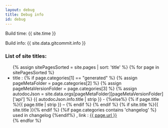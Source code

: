 ```yaml
---
layout: debug
title: Debug info
id: debug
---
```


Build time: {{ site.time }}

Build info: {{ site.data.gitcommit.info }}

            
<h3>List of site titles:</h3>
<ul>
    {% assign sitePagesSorted = site.pages | sort: 'title' %}
    {% for page in sitePagesSorted %}
    <li class='red'> 
        <span class='body'> title : </span>
        {% if page.categories[1] == "generated" %}
            {% assign pageMetaFolder = page.categories[2] %}
            {% assign pageMetaVersionFolder = page.categories[3] %}
            {% assign autodocJson = site.data.orgs[pageMetaFolder][pageMetaVersionFolder]['api'] %}
                {{ autodocJson.info.title | strip }} - 
        {%else%}
            {% if page.title %}{{ page.title | strip }} – {% endif %}
        {% endif %}
        {% if site.title %}{{ site.title }}{% endif %} 
        <span class='body'>{%if page.categories contains 'changelog' %} used in changelog {%endif%} , link : </span><a href="{{ page.url }}">{{ page.url }}</a> 
    </li>
    {% endfor %}
</ul>
